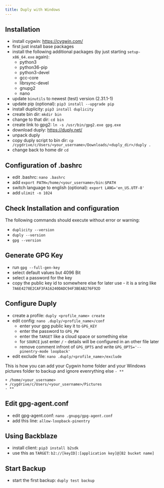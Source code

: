 ```yaml
---
title: Duply with Windows
---
```


## Installation
  - install cygwin: <https://cygwin.com/>
  - first just install base packages
  - install the following additional packages (by just starting
    `setup-x86_64.exe` again):
      - python3
      - python36-pip
      - python3-devel
      - gcc-core
      - librsync-devel
      - gnupg2
      - nano
  - update `binutils` to newest (test) version (2.31.1-1)
  - update pip (optional): `pip3 install --upgrade pip`
  - install duplicity: `pip3 install duplicity`
  - create bin dir: `mkdir bin`
  - change to that dir: `cd bin`
  - create link to gpg2: `ln -s /usr/bin/gpg2.exe gpg.exe`
  - download duply: <https://duply.net/>
  - unpack duply
  - copy duply script to bin dir: `cp
    /cygdrive/c/Users/<your_username>/Downloads/<duply_dir>/duply .`
  - change back to home dir `cd`

## Configuration of .bashrc
  - edit .bashrc: `nano .bashrc`
  - add `export PATH=/home/<your_username>/bin:$PATH`
  - switch language to english (optional): `export LANG='en_US.UTF-8'`
  - add `ulimit -n 1024`

## Check Installation and configuration
The following commands should execute without error or warning: 
- `duplicity --version` 
- `duply --version` 
- `gpg --version`

## Generate GPG Key
  - run `gpg --full-gen-key`
  - select default values but 4096 Bit
  - select a password for the key
  - copy the public key id to somewhere else for later use - it is a
    sring like `7A6E4278E2CAF3FA16240DADC94F3BEAB276F92D`

## Configure Duply
  - create a profile: `duply <profile_name> create`
  - edit config: `nano .duply/<profile_name>/conf`
      - enter your gpg public key it to `GPG_KEY`
      - enter the password to `GPG_PW`
      - enter the `TARGET` like a cloud space or something else
      - for `SOURCE` just enter `/` - details will be configured in an
        other file later
      - remove comment infront of `GPG_OPTS` and write
        `GPG_OPTS='--pinentry-mode loopback'`
  - edit exclude file: `nano .duply/<profile_name>/exclude`

This is how you can add your Cygwin home folder and your Windows
pictures folder to backup and ignore evenrything else `- **`

    + /home/<your_username>
    + /cygdrive/c/Users/<your_username>/Pictures
    - **

## Edit gpg-agent.conf
  - edit gpg-agent.conf: `nano .gnupg/gpg-agent.conf`
  - add this line: `allow-loopback-pinentry`

## Using Backblaze
  - install client: `pip3 install b2sdk`
  - use this as `TARGET`: `b2://[keyID]:[application key]@[B2 bucket
    name]`

## Start Backup
  - start the first backup: `duply test backup`
